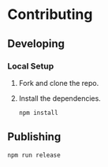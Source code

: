 # Contributing

## Developing

### Local Setup

1. Fork and clone the repo.
1. Install the dependencies.

    ```shell
    npm install
    ```

## Publishing

```
npm run release
```
